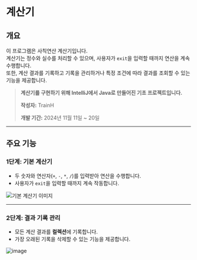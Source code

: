 # 계산기

## 개요
이 프로그램은 사칙연산 계산기입니다.  
계산기는 정수와 실수를 처리할 수 있으며, 사용자가 `exit`을 입력할 때까지 연산을 계속 수행합니다.  
또한, 계산 결과를 기록하고 기록을 관리하거나 특정 조건에 따라 결과를 조회할 수 있는 기능을 제공합니다.

> 
> **계산기를 구현하기 위해 IntelliJ에서 Java로 만들어진 기초 프로젝트입니다.**
> 
> **작성자:** TrainH
> 
> **개발 기간:** 2024년 11월 11일 ~ 20일  
> 

---

## 주요 기능

### 1단계: 기본 계산기
- 두 숫자와 연산자(`+`, `-`, `*`, `/`)를 입력받아 연산을 수행합니다.
- 사용자가 `exit`을 입력할 때까지 계속 작동합니다.

![기본 계산기 이미지](https://github.com/user-attachments/assets/9a0b27af-cb6e-4507-8545-75461ec5f2ba)

---

### 2단계: 결과 기록 관리
- 모든 계산 결과를 **컬렉션**에 기록합니다.
- 가장 오래된 기록을 삭제할 수 있는 기능을 제공합니다.


![image](https://github.com/user-attachments/assets/62bc213b-27ac-40c9-bc98-36886a551e98)

